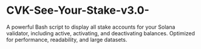# CVK-See-Your-Stake-v3.0-
A powerful Bash script to display all stake accounts for your Solana validator, including active, activating, and deactivating balances. Optimized for performance, readability, and large datasets.
